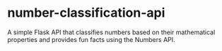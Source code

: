 # number-classification-api
A simple Flask API that classifies numbers based on their mathematical properties and provides fun facts using the Numbers API.
